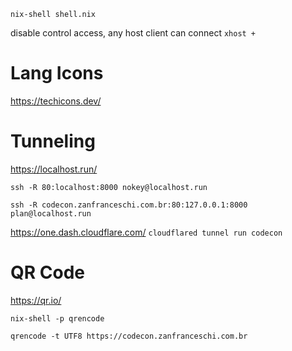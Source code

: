 `nix-shell shell.nix`

disable control access, any host client can connect
`xhost +`

# Lang Icons
https://techicons.dev/


# Tunneling
https://localhost.run/

`ssh -R 80:localhost:8000 nokey@localhost.run`

`ssh -R codecon.zanfranceschi.com.br:80:127.0.0.1:8000 plan@localhost.run`


https://one.dash.cloudflare.com/
`cloudflared tunnel run codecon`


# QR Code
https://qr.io/

`nix-shell -p qrencode`

`qrencode -t UTF8 https://codecon.zanfranceschi.com.br`

